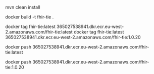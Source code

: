 
mvn clean install

docker build -t fhir-tie .

docker tag fhir-tie:latest 365027538941.dkr.ecr.eu-west-2.amazonaws.com/fhir-tie:latest
docker tag fhir-tie:latest 365027538941.dkr.ecr.eu-west-2.amazonaws.com/fhir-tie:1.0.20

docker push 365027538941.dkr.ecr.eu-west-2.amazonaws.com/fhir-tie:latest

docker push 365027538941.dkr.ecr.eu-west-2.amazonaws.com/fhir-tie:1.0.20
